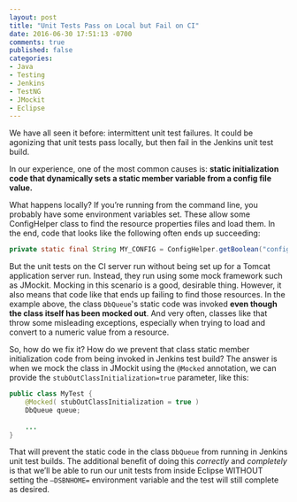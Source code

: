```yaml
---
layout: post
title: "Unit Tests Pass on Local but Fail on CI"
date: 2016-06-30 17:51:13 -0700
comments: true
published: false
categories: 
- Java
- Testing
- Jenkins
- TestNG
- JMockit
- Eclipse
---
```


We have all seen it before: intermittent unit test failures.
It could be agonizing that unit tests pass locally, but then fail in the Jenkins unit test build.

In our experience, one of the most common causes is:
**static initialization code that dynamically sets a static member variable from a config file value.**

What happens locally?
If you’re running from the command line, you probably have some environment variables set. 
These allow some ConfigHelper class to find the resource properties files and load them. 
In the end, code that looks like the following often ends up succeeding:

``` java DbQueue class
private static final String MY_CONFIG = ConfigHelper.getBoolean("config_key", false);
```

But the unit tests on the CI server run without being set up for a Tomcat application server run. 
Instead, they run using some mock framework such as JMockit.
Mocking in this scenario is a good, desirable thing.
However, it also means that code like that ends up failing to find those resources.
In the example above, the class `DbQueue`'s static code was invoked **even though the class itself has been mocked out**.
And very often, classes like that throw some misleading exceptions, especially when trying to load and convert to a numeric value from a resource.

So, how do we fix it?
How do we prevent that class static member initialization code from being invoked in Jenkins test build? 
The answer is when we mock the class in JMockit using the `@Mocked` annotation, we can provide the `stubOutClassInitialization=true` parameter, like this:

``` java Mock with JMockit
public class MyTest {
    @Mocked( stubOutClassInitialization = true )
    DbQueue queue;
    
    ...
}
```

That will prevent the static code in the class `DbQueue` from running in Jenkins unit test builds.
The additional benefit of doing this *correctly* and *completely* is that we’ll be able to run our unit tests from inside Eclipse WITHOUT setting the `–DSBNHOME=` environment variable and the test will still complete as desired.